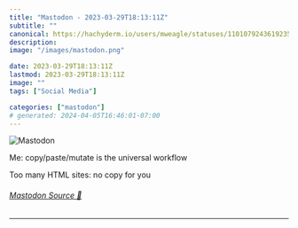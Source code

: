 ```yaml
---
title: "Mastodon - 2023-03-29T18:13:11Z"
subtitle: ""
canonical: https://hachyderm.io/users/mweagle/statuses/110107924361923583
description:
image: "/images/mastodon.png"

date: 2023-03-29T18:13:11Z
lastmod: 2023-03-29T18:13:11Z
image: ""
tags: ["Social Media"]

categories: ["mastodon"]
# generated: 2024-04-05T16:46:01-07:00
---
```

![Mastodon](/images/mastodon.png)

<p>Me: copy/paste/mutate is the universal workflow</p><p>Too many HTML sites: no copy for you</p>


###### [Mastodon Source 🐘](https://hachyderm.io/@mweagle/110107924361923583)

___
